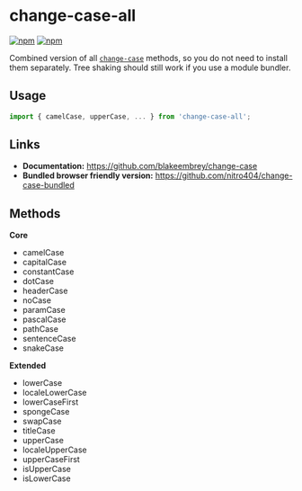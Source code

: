# change-case-all
[![npm](https://img.shields.io/npm/v/change-case-all.svg)](https://www.npmjs.com/package/change-case-all)
[![npm](https://img.shields.io/npm/dm/change-case-all.svg)](https://www.npmjs.com/package/change-case-all)

Combined version of all [`change-case`](https://github.com/blakeembrey/change-case) methods, so you do not need to install them separately.
Tree shaking should still work if you use a module bundler.

## Usage
```ts
import { camelCase, upperCase, ... } from 'change-case-all';
```
 
## Links
- **Documentation:** https://github.com/blakeembrey/change-case
- **Bundled browser friendly version:** https://github.com/nitro404/change-case-bundled

## Methods
**Core**
- camelCase
- capitalCase
- constantCase
- dotCase
- headerCase
- noCase
- paramCase
- pascalCase
- pathCase
- sentenceCase
- snakeCase

**Extended**
- lowerCase
- localeLowerCase
- lowerCaseFirst
- spongeCase
- swapCase
- titleCase
- upperCase
- localeUpperCase
- upperCaseFirst
- isUpperCase
- isLowerCase
